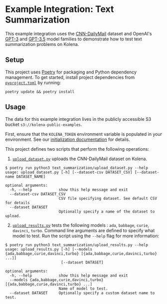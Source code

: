 # Example Integration: Text Summarization

This example integration uses the [CNN-DailyMail](https://paperswithcode.com/dataset/cnn-daily-mail-1) dataset and
OpenAI's [GPT-3](https://platform.openai.com/docs/models/gpt-3) and
[GPT-3.5](https://platform.openai.com/docs/models/gpt-3-5) model families to demonstrate how to test text summarization
problems on Kolena.

## Setup

This project uses [Poetry](https://python-poetry.org/) for packaging and Python dependency management. To get started,
install project dependencies from [`pyproject.toml`](./pyproject.toml) by running:

```shell
poetry update && poetry install
```

## Usage

The data for this example integration lives in the publicly accessible S3 bucket `s3://kolena-public-examples`.

First, ensure that the `KOLENA_TOKEN` environment variable is populated in your environment. See our
[initialization documentation](https://docs.kolena.io/installing-kolena/#initialization) for details.

This project defines two scripts that perform the following operations:

1. [`upload_dataset.py`](text_summarization/upload_dataset.py) uploads the CNN-DailyMail dataset on Kolena.

```shell
$ poetry run python3 text_summarization/upload_dataset.py --help
usage: upload_dataset.py [-h] [--dataset-csv DATASET_CSV] [--dataset-name DATASET_NAME]

optional arguments:
  -h, --help            show this help message and exit
  --dataset-csv DATASET_CSV
                        CSV file specifying dataset. See default CSV for details
  --dataset DATASET
                        Optionally specify a name of the dataset to upload.
```

2. [`upload_results.py`](text_summarization/upload_results.py) tests the following models : `ada`, `babbage`, `curie`,
  `davinci`, `turbo`. Command line arguments are defined to specify what model to test. Run the script using the
  `--help` flag for more information:

```shell
$ poetry run python3 text_summarization/upload_results.py --help
usage: upload_results.py [-h] [--models {ada,babbage,curie,davinci,turbo} [{ada,babbage,curie,davinci,turbo} ...]]
                         [--dataset DATASET]

optional arguments:
  -h, --help            show this help message and exit
  --models {ada,babbage,curie,davinci,turbo} [{ada,babbage,curie,davinci,turbo} ...]
                        Name of model to test.
  --dataset DATASET     Optionally specify a custom dataset name to test.
```
